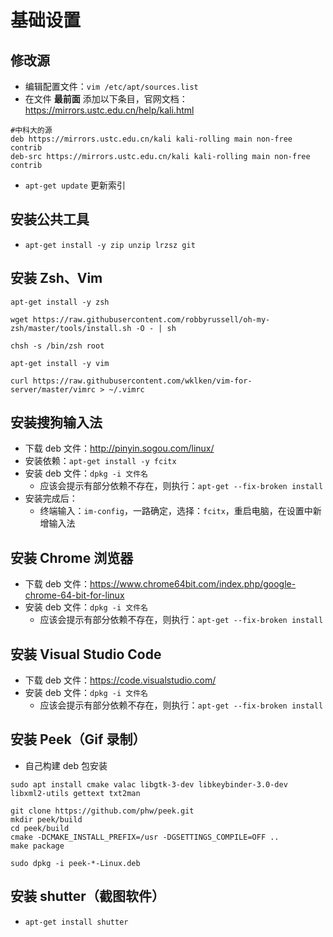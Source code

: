 # 基础设置


## 修改源

- 编辑配置文件：`vim /etc/apt/sources.list`
- 在文件 **最前面** 添加以下条目，官网文档：<https://mirrors.ustc.edu.cn/help/kali.html>

```
#中科大的源
deb https://mirrors.ustc.edu.cn/kali kali-rolling main non-free contrib
deb-src https://mirrors.ustc.edu.cn/kali kali-rolling main non-free contrib
```

- `apt-get update` 更新索引

## 安装公共工具

- `apt-get install -y zip unzip lrzsz git`


## 安装 Zsh、Vim

```
apt-get install -y zsh

wget https://raw.githubusercontent.com/robbyrussell/oh-my-zsh/master/tools/install.sh -O - | sh

chsh -s /bin/zsh root

apt-get install -y vim

curl https://raw.githubusercontent.com/wklken/vim-for-server/master/vimrc > ~/.vimrc
```

## 安装搜狗输入法

- 下载 deb 文件：<http://pinyin.sogou.com/linux/>
- 安装依赖：`apt-get install -y fcitx`
- 安装 deb 文件：`dpkg -i 文件名`
	- 应该会提示有部分依赖不存在，则执行：`apt-get --fix-broken install`
- 安装完成后：
	- 终端输入：`im-config`，一路确定，选择：`fcitx`，重启电脑，在设置中新增输入法 

## 安装 Chrome 浏览器

- 下载 deb 文件：<https://www.chrome64bit.com/index.php/google-chrome-64-bit-for-linux>
- 安装 deb 文件：`dpkg -i 文件名`
	- 应该会提示有部分依赖不存在，则执行：`apt-get --fix-broken install`

## 安装 Visual Studio Code

- 下载 deb 文件：<https://code.visualstudio.com/>
- 安装 deb 文件：`dpkg -i 文件名`
	- 应该会提示有部分依赖不存在，则执行：`apt-get --fix-broken install`

## 安装 Peek（Gif 录制）

- 自己构建 deb 包安装

```
sudo apt install cmake valac libgtk-3-dev libkeybinder-3.0-dev libxml2-utils gettext txt2man

git clone https://github.com/phw/peek.git
mkdir peek/build
cd peek/build
cmake -DCMAKE_INSTALL_PREFIX=/usr -DGSETTINGS_COMPILE=OFF ..
make package

sudo dpkg -i peek-*-Linux.deb
```

## 安装 shutter（截图软件）

- `apt-get install shutter`